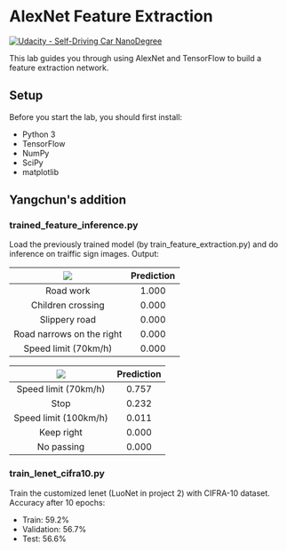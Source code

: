 # AlexNet Feature Extraction
[![Udacity - Self-Driving Car NanoDegree](https://s3.amazonaws.com/udacity-sdc/github/shield-carnd.svg)](http://www.udacity.com/drive)

This lab guides you through using AlexNet and TensorFlow to build a feature extraction network.

## Setup
Before you start the lab, you should first install:
* Python 3
* TensorFlow
* NumPy
* SciPy
* matplotlib

## Yangchun's addition

### trained\_feature\_inference.py

Load the previously trained model (by train_feature_extraction.py) and do inference on traiffic sign images. Output:

|   <img src="construction.jpg">         |     Prediction  | 
|:----------------:|:-------------------------:| 
| Road work | 1.000 |
| Children crossing | 0.000 |
| Slippery road | 0.000 |
| Road narrows on the right | 0.000 |
| Speed limit (70km/h) | 0.000 |

|   <img src="stop.jpg">         |     Prediction  | 
|:----------------:|:-------------------------:| 
| Speed limit (70km/h) | 0.757 |
| Stop | 0.232 |
| Speed limit (100km/h) | 0.011 |
| Keep right | 0.000 |
| No passing | 0.000 |

### train\_lenet\_cifra10.py

Train the customized lenet (LuoNet in project 2) with CIFRA-10 dataset. Accuracy after 10 epochs:

* Train: 59.2%
* Validation: 56.7%
* Test: 56.6%